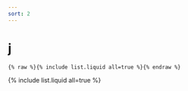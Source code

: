 ```yaml
---
sort: 2
---
```


# j

```
{% raw %}{% include list.liquid all=true %}{% endraw %}
```

{% include list.liquid all=true %}
